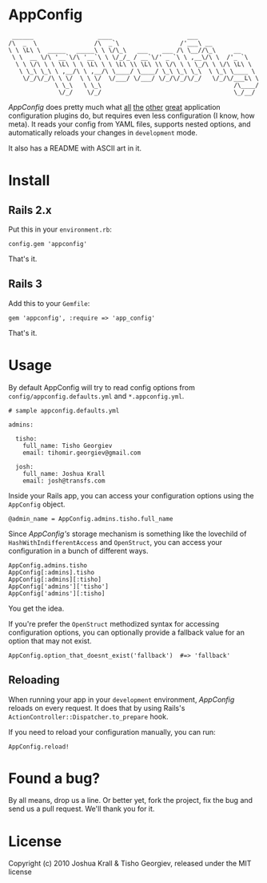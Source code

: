 AppConfig
=========

	 ______                  ____                     ___                 
	/\  _  \                /\  _`\                 /'___\ __             
	\ \ \L\ \  _____   _____\ \ \/\_\   ___    ___ /\ \__//\_\     __     
	 \ \  __ \/\ '__`\/\ '__`\ \ \/_/_ / __`\/' _ `\ \ ,__\/\ \  /'_ `\   
	  \ \ \/\ \ \ \L\ \ \ \L\ \ \ \L\ \\ \L\ \\ \/\ \ \ \_/\ \ \/\ \L\ \  
	   \ \_\ \_\ \ ,__/\ \ ,__/\ \____/ \____/ \_\ \_\ \_\  \ \_\ \____ \ 
	    \/_/\/_/\ \ \/  \ \ \/  \/___/ \/___/ \/_/\/_/\/_/   \/_/\/___L\ \
	             \ \_\   \ \_\                                     /\____/
	              \/_/    \/_/                                     \_/__/

*AppConfig* does pretty much what [all](http://github.com/cjbottaro/app_config) [the](http://github.com/stephencelis/app) [other](http://github.com/merbjedi/app_config) [great](http://github.com/oshuma/app_config) application configuration plugins do, but requires even less configuration (I know, how meta). It reads your config from YAML files, supports nested options, and automatically reloads your changes in `development` mode. 

It also has a README with ASCII art in it.

Install
=======

Rails 2.x
-------

Put this in your `environment.rb`:

	config.gem 'appconfig'
	
That's it.

Rails 3
-------

Add this to your `Gemfile`:

	gem 'appconfig', :require => 'app_config'

That's it.

Usage
=======

By default AppConfig will try to read config options from `config/appconfig.defaults.yml` and `*.appconfig.yml`.

	# sample appconfig.defaults.yml
	
	admins:

	  tisho: 
	    full_name: Tisho Georgiev
	    email: tihomir.georgiev@gmail.com

	  josh:
	    full_name: Joshua Krall
	    email: josh@transfs.com

Inside your Rails app, you can access your configuration options using the `AppConfig` object.

	@admin_name = AppConfig.admins.tisho.full_name

Since *AppConfig's* storage mechanism is something like the lovechild of `HashWithIndifferentAccess` and `OpenStruct`, you can access your configuration in a bunch of different ways.

	AppConfig.admins.tisho
	AppConfig[:admins].tisho
	AppConfig[:admins][:tisho]
	AppConfig['admins']['tisho']
	AppConfig['admins'][:tisho]

You get the idea.

If you're prefer the `OpenStruct` methodized syntax for accessing configuration options, you can optionally provide a fallback value for an option that may not exist.

	AppConfig.option_that_doesnt_exist('fallback') 	#=> 'fallback'

Reloading
-------

When running your app in your `development` environment, *AppConfig* reloads on every request. It does that by using Rails's `ActionController::Dispatcher.to_prepare` hook.

If you need to reload your configuration manually, you can run:

	AppConfig.reload!

Found a bug?
=======

By all means, drop us a line. Or better yet, fork the project, fix the bug and send us a pull request. We'll thank you for it.

License
=======

Copyright (c) 2010 Joshua Krall & Tisho Georgiev, released under the MIT license
